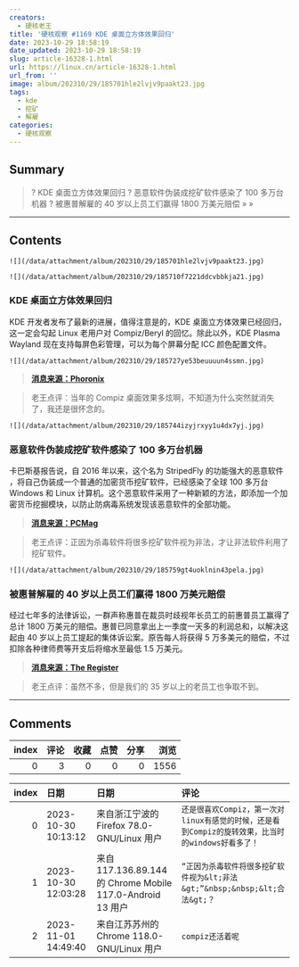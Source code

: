 ```yaml
---
creators:
  - 硬核老王
title: '硬核观察 #1169 KDE 桌面立方体效果回归'
date: 2023-10-29 18:58:19
date_updated: 2023-10-29 18:58:19
slug: article-16328-1.html
url: https://linux.cn/article-16328-1.html
url_from: ''
image: album/202310/29/185701hle2lvjv9paakt23.jpg
tags:
  - kde
  - 挖矿
  - 解雇
categories:
  - 硬核观察
---
```


## Summary

> ? KDE 桌面立方体效果回归
> ? 恶意软件伪装成挖矿软件感染了 100 多万台机器
> ? 被惠普解雇的 40 岁以上员工们赢得 1800 万美元赔偿
> » 
> »

***

<!-- more -->

## Contents

`![](/data/attachment/album/202310/29/185701hle2lvjv9paakt23.jpg)`

`![](/data/attachment/album/202310/29/185710f7221ddcvbbkja21.jpg)`

### KDE 桌面立方体效果回归

KDE 开发者发布了最新的进展，值得注意是的，KDE 桌面立方体效果已经回归，这一定会勾起 Linux 老用户对 Compiz/Beryl 的回忆。除此以外，KDE Plasma Wayland 现在支持每屏色彩管理，可以为每个屏幕分配 ICC 颜色配置文件。

`![](/data/attachment/album/202310/29/185727ye53beuuuun4ssmn.jpg)`

> 
> **[消息来源：Phoronix](https://www.phoronix.com/news/KDE-Wayland-Color-Mgmt)**
> 
> 
> 

> 
> 老王点评：当年的 Compiz 桌面效果多炫啊，不知道为什么突然就消失了，我还是很怀念的。
> 
> 
> 

`![](/data/attachment/album/202310/29/185744izyjrxyy1u4dx7yj.jpg)`

### 恶意软件伪装成挖矿软件感染了 100 多万台机器

卡巴斯基报告说，自 2016 年以来，这个名为 StripedFly 的功能强大的恶意软件 ，将自己伪装成一个普通的加密货币挖矿软件，已经感染了全球 100 多万台 Windows 和 Linux 计算机。这个恶意软件采用了一种新颖的方法，即添加一个加密货币挖掘模块，以防止防病毒系统发现该恶意软件的全部功能。

> 
> **[消息来源：PCMag](https://www.pcmag.com/news/powerful-malware-disguised-as-crypto-miner-infects-1m-plus-windows-linux)**
> 
> 
> 

> 
> 老王点评：正因为杀毒软件将很多挖矿软件视为非法，才让非法软件利用了挖矿软件。
> 
> 
> 

`![](/data/attachment/album/202310/29/185759gt4uoklnin43pela.jpg)`

### 被惠普解雇的 40 岁以上员工们赢得 1800 万美元赔偿

经过七年多的法律诉讼，一群声称惠普在裁员时歧视年长员工的前惠普员工赢得了总计 1800 万美元的赔偿。惠普已同意拿出上一季度一天多的利润总和，以解决这起由 40 岁以上员工提起的集体诉讼案。原告每人将获得 5 万多美元的赔偿，不过扣除各种律师费等开支后将缩水至最低 1.5 万美元。

> 
> **[消息来源：The Register](https://www.theregister.com/2023/10/27/hp_age_discrimination/)**
> 
> 
> 

> 
> 老王点评：虽然不多，但是我们的 35 岁以上的老员工也争取不到。
> 
> 
>

***

## Comments


|   index |   评论 |   收藏 |   点赞 |   分享 |   浏览 |
|--------:|-------:|-------:|-------:|-------:|-------:|
|       0 |      3 |      0 |      0 |      0 |   1556 |

|   index | 日期                | 日期                                                     | 评论                                                                                               |
|--------:|:--------------------|:---------------------------------------------------------|:---------------------------------------------------------------------------------------------------|
|       0 | 2023-10-30 10:13:12 | 来自浙江宁波的 Firefox 78.0-GNU/Linux 用户               | `还是很喜欢Compiz，第一次对linux有感觉的时候，还是看到Compiz的旋转效果，比当时的windows好看多了！` |
|       1 | 2023-10-30 12:03:28 | 来自117.136.89.144的 Chrome Mobile 117.0-Android 13 用户 | `“正因为杀毒软件将很多挖矿软件视为&lt;非法&gt;”&nbsp;&nbsp;&lt;合法&gt;？`                         |
|       2 | 2023-11-01 14:49:40 | 来自江苏苏州的 Chrome 118.0-GNU/Linux 用户               | `compiz还活着呢`                                                                                   |
